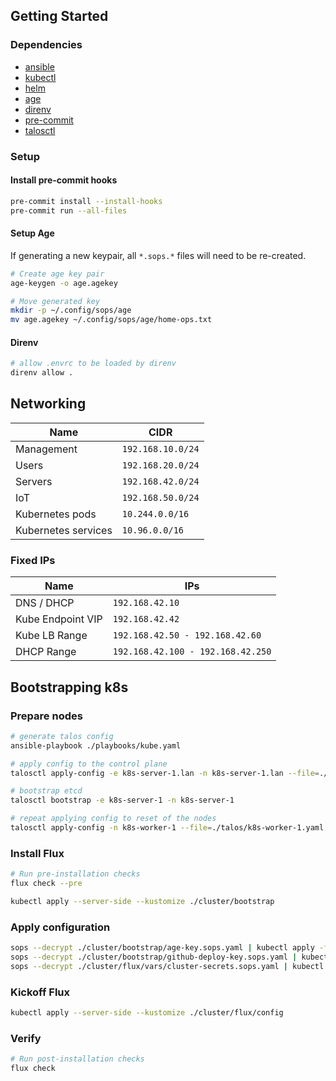 ## Getting Started

### Dependencies

- [ansible](https://www.ansible.com/)
- [kubectl](https://kubernetes.io/docs/tasks/tools/)
- [helm](https://helm.sh/docs/intro/install/)
- [age](https://github.com/FiloSottile/age)
- [direnv](https://github.com/direnv/direnv)
- [pre-commit](https://github.com/pre-commit/pre-commit)
- [talosctl](https://www.talos.dev/latest/introduction/quickstart/)

### Setup

#### Install pre-commit hooks

```bash
pre-commit install --install-hooks
pre-commit run --all-files
```

#### Setup Age

If generating a new keypair, all `*.sops.*` files will need to be re-created.

```bash
# Create age key pair
age-keygen -o age.agekey
```

```bash
# Move generated key
mkdir -p ~/.config/sops/age
mv age.agekey ~/.config/sops/age/home-ops.txt
```

#### Direnv

```bash
# allow .envrc to be loaded by direnv
direnv allow .
```

## Networking

| Name                | CIDR              |
| ------------------- | ----------------- |
| Management          | `192.168.10.0/24` |
| Users               | `192.168.20.0/24` |
| Servers             | `192.168.42.0/24` |
| IoT                 | `192.168.50.0/24` |
| Kubernetes pods     | `10.244.0.0/16`   |
| Kubernetes services | `10.96.0.0/16`    |

### Fixed IPs

| Name              | IPs                               |
| ----------------- | --------------------------------- |
| DNS / DHCP        | `192.168.42.10`                   |
| Kube Endpoint VIP | `192.168.42.42`                   |
| Kube LB Range     | `192.168.42.50 - 192.168.42.60`   |
| DHCP Range        | `192.168.42.100 - 192.168.42.250` |

## Bootstrapping k8s

### Prepare nodes

```bash
# generate talos config
ansible-playbook ./playbooks/kube.yaml
```

```bash
# apply config to the control plane
talosctl apply-config -e k8s-server-1.lan -n k8s-server-1.lan --file=./talos/k8s-server-1.yaml --insecure
```

```bash
# bootstrap etcd
talosctl bootstrap -e k8s-server-1 -n k8s-server-1
```

```bash
# repeat applying config to reset of the nodes
talosctl apply-config -n k8s-worker-1 --file=./talos/k8s-worker-1.yaml --insecure
```

### Install Flux

```bash
# Run pre-installation checks
flux check --pre
```

```bash
kubectl apply --server-side --kustomize ./cluster/bootstrap
```

### Apply configuration

```bash
sops --decrypt ./cluster/bootstrap/age-key.sops.yaml | kubectl apply -f -
sops --decrypt ./cluster/bootstrap/github-deploy-key.sops.yaml | kubectl apply -f -
sops --decrypt ./cluster/flux/vars/cluster-secrets.sops.yaml | kubectl apply -f -
```

### Kickoff Flux

```bash
kubectl apply --server-side --kustomize ./cluster/flux/config
```

### Verify

```bash
# Run post-installation checks
flux check
```
